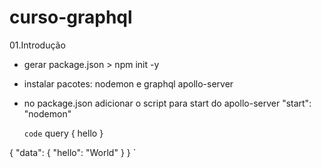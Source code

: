 # curso-graphql

01.Introdução
 - gerar package.json > npm init -y
 - instalar pacotes: nodemon e graphql apollo-server
 - no package.json adicionar o script para start do apollo-server "start": "nodemon"

	`code`
  query {
    hello
  }

  {
    "data": {
      "hello": "World"
    }
  }
`
